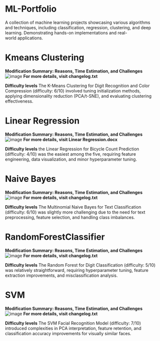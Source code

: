 # ML-Portfolio
A collection of machine learning projects showcasing various algorithms and techniques, including classification, regression, clustering, and deep learning. Demonstrating hands-on implementations and real-world applications.

# Kmeans Clustering
**Modification Summary: Reasons, Time Estimation, and Challenges**
![image](https://github.com/user-attachments/assets/4183c0d8-5a97-41a6-9e86-e325e34e4766)
**For more details, visit changelog.txt**

**Difficulty levels**
The K-Means Clustering for Digit Recognition and Color Compression (difficulty: 6/10) involved tuning initialization methods, applying dimensionality reduction (PCA/t-SNE), and evaluating clustering effectiveness.

# Linear Regression
**Modification Summary: Reasons, Time Estimation, and Challenges**
![image](https://github.com/user-attachments/assets/066d1359-38a9-45a1-8ced-892b74ff0a4b)
**For more details, visit Linear Regression.docx**

**Difficulty levels**
the Linear Regression for Bicycle Count Prediction (difficulty: 4/10) was the easiest among the five, requiring feature engineering, data visualization, and minor hyperparameter tuning. 

# Naive Bayes
**Modification Summary: Reasons, Time Estimation, and Challenges**
![image](https://github.com/user-attachments/assets/b03c1324-fb03-40df-b28e-f8ec2ba82e90)
**For more details, visit changelog.txt**

**Difficulty levels**
The Multinomial Naive Bayes for Text Classification (difficulty: 6/10) was slightly more challenging due to the need for text preprocessing, feature selection, and handling class imbalances.

# RandomForestClassifier
**Modification Summary: Reasons, Time Estimation, and Challenges**
![image](https://github.com/user-attachments/assets/e950e59a-b51e-4b24-95ec-f6781b1974db) 
**For more details, visit changelog.txt** 

**Difficulty levels**
The Random Forest for Digit Classification (difficulty: 5/10) was relatively straightforward, requiring hyperparameter tuning, feature extraction improvements, and misclassification analysis.

# SVM
**Modification Summary: Reasons, Time Estimation, and Challenges**
![image](https://github.com/user-attachments/assets/acbce705-130a-48a5-a1a2-85698870653f)
**For more details, visit changelog.txt** 

**Difficulty levels**
The SVM Facial Recognition Model (difficulty: 7/10) introduced complexities in PCA interpretation, feature retention, and classification accuracy improvements for visually similar faces.





